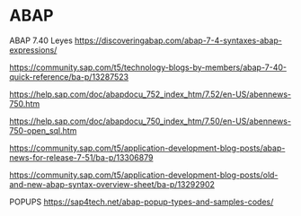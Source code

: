 # ABAP
ABAP 7.40 Leyes
https://discoveringabap.com/abap-7-4-syntaxes-abap-expressions/

https://community.sap.com/t5/technology-blogs-by-members/abap-7-40-quick-reference/ba-p/13287523

https://help.sap.com/doc/abapdocu_752_index_htm/7.52/en-US/abennews-750.htm

https://help.sap.com/doc/abapdocu_750_index_htm/7.50/en-US/abennews-750-open_sql.htm

https://community.sap.com/t5/application-development-blog-posts/abap-news-for-release-7-51/ba-p/13306879

https://community.sap.com/t5/application-development-blog-posts/old-and-new-abap-syntax-overview-sheet/ba-p/13292902

POPUPS 
https://sap4tech.net/abap-popup-types-and-samples-codes/

